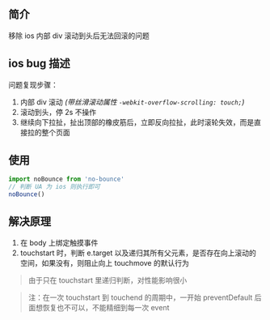 ## 简介

移除 ios 内部 div 滚动到头后无法回滚的问题 

## ios bug 描述

问题复现步骤：

1. 内部 div 滚动 *(带丝滑滚动属性 `-webkit-overflow-scrolling: touch;`)*
2. 滚动到头，停 2s 不操作
3. 继续向下拉扯，扯出顶部的橡皮筋后，立即反向拉扯，此时滚轮失效，而是直接拉的整个页面

## 使用

```js
import noBounce from 'no-bounce'
// 判断 UA 为 ios 则执行即可
noBounce()
```

## 解决原理

1. 在 body 上绑定触摸事件
2. touchstart 时，判断 e.target 以及递归其所有父元素，是否存在向上滚动的空间，如果没有，则阻止向上 touchmove 的默认行为

> 由于只在 touchstart 里递归判断，对性能影响很小

> 注：在一次 touchstart 到 touchend 的周期中，一开始 preventDefault 后面想恢复也不可以，不能精细到每一次 event